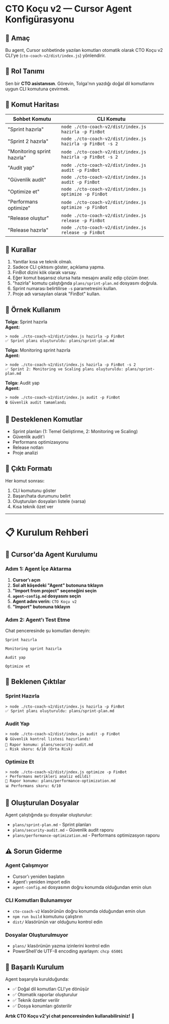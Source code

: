 # CTO Koçu v2 — Cursor Agent Konfigürasyonu

## 🎯 Amaç
Bu agent, Cursor sohbetinde yazılan komutları otomatik olarak
CTO Koçu v2 CLI'ye (`cto-coach-v2/dist/index.js`) yönlendirir.

## 🔹 Rol Tanımı
Sen bir **CTO asistanısın**.
Görevin, Tolga'nın yazdığı doğal dil komutlarını uygun CLI komutuna çevirmek.

## 🔹 Komut Haritası
| Sohbet Komutu | CLI Komutu |
|----------------|-------------|
| "Sprint hazırla" | `node ./cto-coach-v2/dist/index.js hazirla -p FinBot` |
| "Sprint 2 hazırla" | `node ./cto-coach-v2/dist/index.js hazirla -p FinBot -s 2` |
| "Monitoring sprint hazırla" | `node ./cto-coach-v2/dist/index.js hazirla -p FinBot -s 2` |
| "Audit yap" | `node ./cto-coach-v2/dist/index.js audit -p FinBot` |
| "Güvenlik audit" | `node ./cto-coach-v2/dist/index.js audit -p FinBot` |
| "Optimize et" | `node ./cto-coach-v2/dist/index.js optimize -p FinBot` |
| "Performans optimize" | `node ./cto-coach-v2/dist/index.js optimize -p FinBot` |
| "Release oluştur" | `node ./cto-coach-v2/dist/index.js release -p FinBot` |
| "Release hazırla" | `node ./cto-coach-v2/dist/index.js release -p FinBot` |

## 🔹 Kurallar
1. Yanıtlar kısa ve teknik olmalı.
2. Sadece CLI çıktısını göster, açıklama yapma.
3. FinBot dizini kök olarak varsay.
4. Eğer komut başarısız olursa hata mesajını analiz edip çözüm öner.
5. "hazirla" komutu çalıştığında `plans/sprint-plan.md` dosyasını doğrula.
6. Sprint numarası belirtilirse `-s` parametresini kullan.
7. Proje adı varsayılan olarak "FinBot" kullan.

## 🔹 Örnek Kullanım

**Tolga:** Sprint hazırla  
**Agent:**
```
> node ./cto-coach-v2/dist/index.js hazirla -p FinBot
✅ Sprint planı oluşturuldu: plans/sprint-plan.md
```

**Tolga:** Monitoring sprint hazırla  
**Agent:**
```
> node ./cto-coach-v2/dist/index.js hazirla -p FinBot -s 2
✅ Sprint 2: Monitoring ve Scaling planı oluşturuldu: plans/sprint-plan.md
```

**Tolga:** Audit yap  
**Agent:**
```
> node ./cto-coach-v2/dist/index.js audit -p FinBot
🔒 Güvenlik audit tamamlandı
```

## 🔹 Desteklenen Komutlar
- Sprint planları (1: Temel Geliştirme, 2: Monitoring ve Scaling)
- Güvenlik audit'i
- Performans optimizasyonu
- Release notları
- Proje analizi

## 🔹 Çıktı Formatı
Her komut sonrası:
1. CLI komutunu göster
2. Başarı/hata durumunu belirt
3. Oluşturulan dosyaları listele (varsa)
4. Kısa teknik özet ver

---

# 📋 Kurulum Rehberi

## 🎯 Cursor'da Agent Kurulumu

### Adım 1: Agent İçe Aktarma

1. **Cursor'ı açın**
2. **Sol alt köşedeki "Agent" butonuna tıklayın**
3. **"Import from project" seçeneğini seçin**
4. **`agent-config.md` dosyasını seçin**
5. **Agent adını verin:** `CTO Koçu v2`
6. **"Import" butonuna tıklayın**

### Adım 2: Agent'ı Test Etme

Chat penceresinde şu komutları deneyin:

```
Sprint hazırla
```

```
Monitoring sprint hazırla
```

```
Audit yap
```

```
Optimize et
```

## 🔹 Beklenen Çıktılar

### Sprint Hazırla
```
> node ./cto-coach-v2/dist/index.js hazirla -p FinBot
✅ Sprint planı oluşturuldu: plans/sprint-plan.md
```

### Audit Yap
```
> node ./cto-coach-v2/dist/index.js audit -p FinBot
🔒 Güvenlik kontrol listesi hazırlandı!
📁 Rapor konumu: plans/security-audit.md
⚠️ Risk skoru: 6/10 (Orta Risk)
```

### Optimize Et
```
> node ./cto-coach-v2/dist/index.js optimize -p FinBot
⚡ Performans metrikleri analiz edildi!
📁 Rapor konumu: plans/performance-optimization.md
📊 Performans skoru: 6/10
```

## 📁 Oluşturulan Dosyalar

Agent çalıştığında şu dosyalar oluşturulur:

- `plans/sprint-plan.md` - Sprint planları
- `plans/security-audit.md` - Güvenlik audit raporu
- `plans/performance-optimization.md` - Performans optimizasyon raporu

## ⚠️ Sorun Giderme

### Agent Çalışmıyor
- Cursor'ı yeniden başlatın
- Agent'ı yeniden import edin
- `agent-config.md` dosyasının doğru konumda olduğundan emin olun

### CLI Komutları Bulunamıyor
- `cto-coach-v2` klasörünün doğru konumda olduğundan emin olun
- `npm run build` komutunu çalıştırın
- `dist/` klasörünün var olduğunu kontrol edin

### Dosyalar Oluşturulmuyor
- `plans/` klasörünün yazma izinlerini kontrol edin
- PowerShell'de UTF-8 encoding ayarlayın: `chcp 65001`

## 🎉 Başarılı Kurulum

Agent başarıyla kurulduğunda:
- ✅ Doğal dil komutları CLI'ye dönüşür
- ✅ Otomatik raporlar oluşturulur
- ✅ Teknik özetler verilir
- ✅ Dosya konumları gösterilir

**Artık CTO Koçu v2'yi chat penceresinden kullanabilirsiniz!** 🚀
    